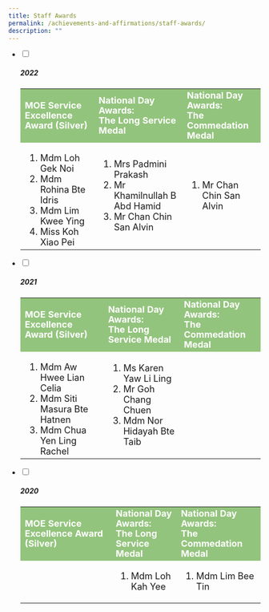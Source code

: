 ```yaml
---
title: Staff Awards
permalink: /achievements-and-affirmations/staff-awards/
description: ""
---
```

<ul class="jekyllcodex_accordion">
		 <li>
    <input id="accordion1" type="checkbox" style="background-color: #ccc;">
		<label for="accordion1"><h5>2022</h5></label>
    <div>
			<table>
<tbody style="font-size:18px">
  <tr style="line-height:20px; background-color:rgb(147,196,125); font-weight: bold; font-size:18px; color:white">
    <td>MOE Service Excellence Award (Silver)</td>
    <td>National Day Awards: <br>The Long Service Medal</td>
		    <td>National Day Awards: <br>The Commedation Medal</td>
  </tr>
  <tr>
    <td><ol>
			<li>Mdm Loh Gek Noi</li>
			<li>Mdm Rohina Bte Idris</li>
			<li>Mdm Lim Kwee Ying</li>
			<li>Miss Koh Xiao Pei</li></ol>
		</td>
    <td><ol>
			<li>Mrs Padmini Prakash</li>
			<li>Mr Khamilnullah B Abd Hamid</li>
			<li>Mr Chan Chin San Alvin</li><ol>
		</td>
		<td><ol>
			<li>Mr Chan Chin San Alvin</li><ol>
		</td>
  </tr>
		<tr></tr>
</tbody>
</table>
    </div>
	</li>
		 <li>
    <input id="accordion2" type="checkbox" style="background-color: #ccc;">
		<label for="accordion2"><h5>2021</h5></label>
    <div>
			<table>
	<tbody style="font-size:18px">
  <tr style="line-height:20px; background-color:rgb(147,196,125); font-weight: bold; font-size:18px; color:white">
    <td>MOE Service Excellence Award (Silver)</td>
    <td>National Day Awards: <br>The Long Service Medal</td>
		    <td>National Day Awards: <br>The Commedation Medal</td>
  </tr>
  <tr>
    <td><ol>
			<li>Mdm Aw Hwee Lian Celia</li>
			<li>Mdm Siti Masura Bte Hatnen</li>
			<li>Mdm Chua Yen Ling Rachel</li></ol>
		</td>
    <td><ol>
			<li>Ms Karen Yaw Li Ling</li>
			<li>Mr Goh Chang Chuen</li>
			<li>Mdm Nor Hidayah Bte Taib</li><ol>
		</td>
		<td>
		</td>
  </tr>
		<tr></tr>
</tbody>
</table>
    </div>
	</li>
	 <li>
    <input id="accordion3" type="checkbox" style="background-color: #ccc;">
		<label for="accordion3"><h5>2020</h5></label>
    <div>
			<table>
<tbody style="font-size:18px">
  <tr style="line-height:20px; background-color:rgb(147,196,125); font-weight: bold; font-size:18px; color:white">
    <td>MOE Service Excellence Award (Silver)</td>
    <td>National Day Awards: <br>The Long Service Medal</td>
		    <td>National Day Awards: <br>The Commedation Medal</td>
  </tr>
  <tr>
    <td>
		</td>
    <td><ol>
			<li>Mdm Loh Kah Yee</li><ol>
		</td>
		<td><ol>
			<li>Mdm Lim Bee Tin</li><ol>
		</td>
  </tr>
		<tr></tr>
</tbody>
</table>
    </div>
	</li>
</ul>